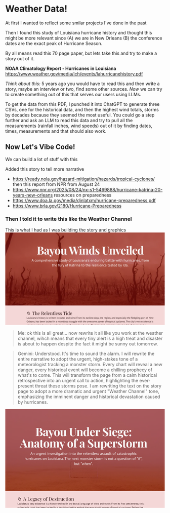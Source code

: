 # Weather Data!

At first I wanted to reflect some smilar projects I've done in the past


Then I found this study of Louisiana hurricane history and thought this might be more relevant since (A) we are in New Orleans (B) the conference dates are the exact peak of Hurricane Season.

By all means read this 70 page paper, but lets take this and try to make a story out of it.

**NOAA Climatology Report - Hurricanes in Louisiana**
https://www.weather.gov/media/lch/events/lahurricanehistory.pdf

*Think about this:* 5 years ago you would have to read this and then write a story, maybe an interview or two, find some other sources. *Now* we can try to create something out of this that serves our users using LLMs.

To get the data from this PDF, I punched it into ChatGPT to generate three CSVs, one for the historical data, and then the highest wind totals, storms by decades because they seemed the most useful. You could go a step further and ask an LLM to read this data and try to pull all the measurements (rainfall inches, wind speeds) out of it by finding dates, times, measurements and that should also work.

## Now Let's Vibe Code!

We can build a lot of stuff with this


Added this story to tell more narrative 
* https://ready.nola.gov/hazard-mitigation/hazards/tropical-cyclones/
then this report from NPR from August 24
* https://www.npr.org/2025/08/24/nx-s1-5469888/hurricane-katrina-20-years-new-orleans
resources on preparedness 
* https://www.doa.la.gov/media/djnlatxm/hurricane-preparedness.pdf
* https://www.brla.gov/2180/Hurricane-Preparedness



### Then I told it to write this like the Weather Channel 
This is what I had as I was building the story and graphics 
![alt text](1_before_weather_channel_prompt.png "As I'm building the story, this evolves")

> Me: ok this is all great... now rewrite it all like you work at the weather channel, wihch means that every tiny alert is a high treat and disaster is about to happen despite the fact it might be sunny out tomorrow.

> Gemini: Understood. It's time to sound the alarm. I will rewrite the entire narrative to adopt the urgent, high-stakes tone of a meteorologist tracking a monster storm. Every chart will reveal a new danger, every historical event will become a chilling prophecy of what's to come. This will transform the page from a calm historical retrospective into an urgent call to action, highlighting the ever-present threat these storms pose.
> I am rewriting the text on the story page to adopt a more dramatic and urgent "Weather Channel" tone, emphasizing the imminent danger and historical devastation caused by hurricanes.

![alt text](2_weather_channel_prompt.png "Now written like the weather channel")
